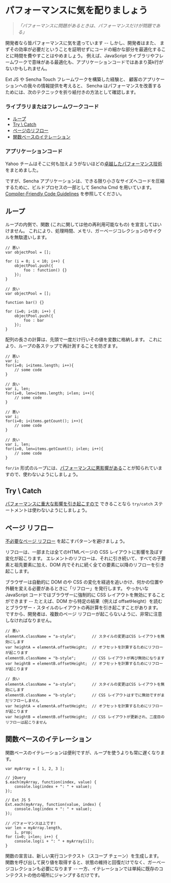 # パフォーマンスに気を配りましょう

> *「パフォーマンスに問題があるときは、パフォーマンスだけが問題である」*

開発者なら皆パフォーマンスに気を遣っています -- しかし、開発者はまた、
まずその効率が必要だということを証明せずにコードの細かな部分を最適化することに時間を費やすことはやめましょう。
例えば、JavaScript ライブラリやフレームワークで意味がある最適化も、アプリケーションコードではあまり英k行がないかもしれません。

Ext JS や Sencha Touch フレームワークを構築した経験と、
顧客のアプリケーションへの我々の情報提供を考えると、
Sencha はパフォーマンスを改善するためには、次のテクニックを折り紙付きの方法として確認します。

### ライブラリまたはフレームワークコード

  - [ループ](#Loops)
  - [Try \ Catch](#Try_Catch)
  - [ページのリフロー](#Page_Reflow)
  - [関数ベースのイテレーション](#Function_Based_Iteration)

### アプリケーションコード

Yahoo チームはそこに何も加えようがないほどの[卓越したパフォーマンス技術](https://developer.yahoo.com/performance/)をまとめました。

ですが、Sencha アプリケーションは、できる限り小さなサイズへコードを圧縮するために、ビルドプロセスの一部として Sencha Cmd を用いています。
[Compiler-Friendly Code Guidelines](http://docs.sencha.com/cmd/5.x/cmd_compiler.html)
を参照してください。


## <a name="Loops" />ループ

ループの内側で、関数 (これに関しては他の再利用可能なもの) を宣言してはいけません。
これにより、処理時間、メモリ、ガーベージコレクションのサイクルを無駄遣いします。


    // 悪い
    var objectPool = [];
    
    for (i = 0; i < 10; i++) {
        objectPool.push({
            foo : function() {}
        });
    }
    
    // 良い
    var objectPool = [];
    
    function bar() {}
    
    for (i=0; i<10; i++) {
        objectPool.push({
            foo : bar
        });
    }
    
    
配列の長さの計算は、先頭で一度だけ行いその値を変数に格納します。
これにより、ループの各ステップで再計測することを防ぎます。


    // 悪い
    var i;
    for(i=0; i<items.length; i++){
        // some code
    }
    
    // 良い
    var i, len;
    for(i=0, len=items.length; i<len; i++){
        // some code
    }
    
    // 悪い
    var i;
    for(i=0; i<items.getCount(); i++){
        // some code
    }
    
    // 良い
    var i, len;
    for(i=0, len=items.getCount(); i<len; i++){
        // some code
    }

`for/in` 形式のループには、[パフォーマンスに悪影響がある](http://jsperf.com/for-in-vs-keys-vs-for)ことが知られていますので、使わないようにしましょう。

## <a name="Try_Catch" />Try \ Catch

[パフォーマンスに重大な影響を引き起こすので](http://jsperf.com/try-catch-in-loop-cost/5)
できることなら `try/catch` ステートメントは使わないようにしましょう。

## <a name="Page_Reflow" />ページ リフロー

[不必要なページ リフロー](http://www.kellegous.com/j/2013/01/26/layout-performance/)
を起こすパターンを避けましょう。

リフローは、一部または全てのHTMLページの CSS レイアウトに影響を及ぼす変化が起こります。
エレメントのリフローは、それに引き続いて、すべての子要素と祖先要素に加え、DOM 内でそれに続く全ての要素に以降のリフローを引き起こします。

ブラウザーは自動的に DOM のや CSS の変化を経過を追いかけ、何かの位置や外観を変える必要があるときに「リフロー」を発行します。
やっかいな JavaScript コードではブラウザーに強制的に CSS レイアウトを無効にすることができます -- たとえば、DOM から特定の結果（例えば offsetHeight）を読むとブラウザー・スタイルのレイアウトの再計算を引き起こすことがあります。
ですから、開発者は、複数のページ リフローが起こらないように、非常に注意しなければなりません。

    // 悪い
    elementA.className = "a-style";       // スタイルの変更はCSS レイアウトを無効にします
    var heightA = elementA.offsetHeight;  // オフセットを計算するためにリフローが起こります
    elementB.className = "b-style";       // CSS レイアウトが再び無効になります
    var heightB = elementB.offsetHeight;  // オフセットを計算するためにリフローが起こります
    
    // 良い
    elementA.className = "a-style";       // スタイルの変更はCSS レイアウトを無効にします
    elementB.className = "b-style";       // CSS レイアウトはすでに無効ですがまだリフローしません
    var heightA = elementA.offsetHeight;  // オフセットを計算するためにリフローが起こります
    var heightB = elementB.offsetHeight;  // CSS レイアウトが更新され、二度目のリフローは起こりません

## <a name="Function_Based_Iteration" />関数ベースのイテレーション

関数ベースのイテレーションは便利ですが、ループを使うよりも常に遅くなります。

    var myArray = [ 1, 2, 3 ];
    
    // jQuery
    $.each(myArray, function(index, value) {
        console.log(index + ": " + value);
    });
    
    // Ext JS 5
    Ext.each(myArray, function(value, index) {
        console.log(index + ": " + value);
    });
    
    // パフォーマンスは上です!
    var len = myArray.length, 
        i, prop;
    for (i=0; i<len; i++) {
        console.log(i + ": " + myArray[i]);
    }

関数の宣言は、新しい実行コンテクスト（スコープ チェーン）を生成します。
関数を呼び出して戻り値を取得すると、状態の維持と回復だけでなく、ガーベージコレクションも必要になります --
一方、イテレーションでは単純に既存のコンテクストの他の場所にジャンプするだけです。
